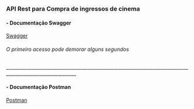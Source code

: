 ### API Rest para Compra de ingressos de cinema


#### - Documentação Swagger

 [Swagger](https://cinema-ingresso-app.herokuapp.com/swagger-ui/index.html) 
<h6>O primeiro acesso pode demorar alguns segundos</h6>
____________________________________________________________________________________________________________

#### - Documentação Postman
[Postman](https://documenter.getpostman.com/view/14453763/UVXeqcrW#57e68af7-fbd2-441b-ada5-a44642cfaa68)



